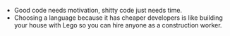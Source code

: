 * Good code needs motivation, shitty code just needs time.
* Choosing a language because it has cheaper developers is like building your house with Lego so you can hire anyone as a construction worker.
